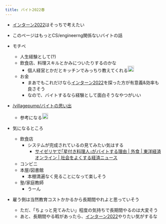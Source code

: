 ```yaml
---
title: バイト2022春
---
```


* [インターン2022](%E3%82%A4%E3%83%B3%E3%82%BF%E3%83%BC%E3%83%B32022.md)はそっちで考えたい

* このページはもっとCS/engineerng関係ないバイトの話

* モチベ
  
  * 人生経験として(?)
  * 飲食店、料理スキルとかみについたりするのかな
    * 個人経営とかだとキッチンでみっちり教えてくれる<img src='https://scrapbox.io/api/pages/blu3mo-public/akari/icon' alt='akari.icon' height="19.5"/>
  * お金
    * まあでもこれだけなら[インターン2022](%E3%82%A4%E3%83%B3%E3%82%BF%E3%83%BC%E3%83%B32022.md)を探った方が有意義&効率も良さそう
    * なので、バイトするなら経験として面白そうなやつがいい
* [/villagepump/バイトの思い出](https://scrapbox.io/villagepump/バイトの思い出)
  
  * 参考になる<img src='https://scrapbox.io/api/pages/blu3mo-public/blu3mo/icon' alt='blu3mo.icon' height="19.5"/>
* 気になるところ
  
  * 飲食店
    * システムが完成されているの見てみたい気はする
      * [サイゼリヤで｢星付き料理人｣がバイトする理由 | 外食 | 東洋経済オンライン | 社会をよくする経済ニュース](https://toyokeizai.net/articles/-/387737)
  * コンビニ
  * 本屋/図書館
    * 本棚満遍なく見ることになって楽しそう
  * 塾/家庭教師
    * うーん
* 雇う側は当然教育コストかかるから長期間やれよと思っていそう
  
  * ただ、「ちょっと見てみたい」程度の気持ちで長期間やるのは大変そう
  * あと、長期間やる暇があったら、[インターン2022](%E3%82%A4%E3%83%B3%E3%82%BF%E3%83%BC%E3%83%B32022.md)やりたい気がするな
